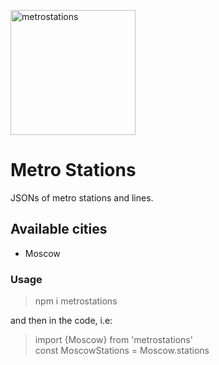 <img src="https://i.ibb.co/WnD42Vy/metrostations.png" width="200" alt="metrostations" border="0"></img>
# Metro Stations
JSONs of metro stations and lines.
## Available cities
- Moscow
### Usage
>>>
> npm i metrostations
>>>
and then in the code, i.e:
>>>
> import {Moscow} from 'metrostations' <br />
> const MoscowStations = Moscow.stations
>>>